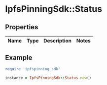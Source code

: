 # IpfsPinningSdk::Status

## Properties

| Name | Type | Description | Notes |
| ---- | ---- | ----------- | ----- |

## Example

```ruby
require 'ipfspinning_sdk'

instance = IpfsPinningSdk::Status.new()
```

